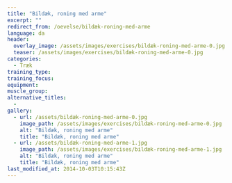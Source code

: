 ```yaml
---
title: "Bildæk, roning med arme"
excerpt: ""
redirect_from: /oevelse/bildæk-roning-med-arme
language: da
header:
  overlay_image: /assets/images/exercises/bildæk-roning-med-arme-0.jpg
  teaser: /assets/images/exercises/bildæk-roning-med-arme-0.jpg
categories:
  - Træk
training_type: 
training_focus: 
equipment:
muscle_group:
alternative_titles:
  - 
gallery:
  - url: /assets/bildæk-roning-med-arme-0.jpg
    image_path: /assets/images/exercises/bildæk-roning-med-arme-0.jpg
    alt: "Bildæk, roning med arme"
    title: "Bildæk, roning med arme"
  - url: /assets/bildæk-roning-med-arme-1.jpg
    image_path: /assets/images/exercises/bildæk-roning-med-arme-1.jpg
    alt: "Bildæk, roning med arme"
    title: "Bildæk, roning med arme"
last_modified_at: 2014-10-03T10:15:43Z
---
```



